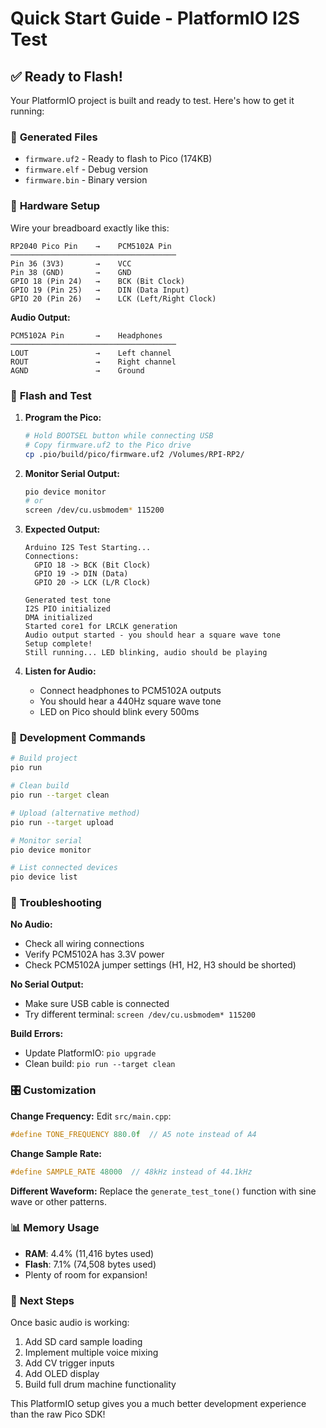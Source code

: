 # Quick Start Guide - PlatformIO I2S Test

## ✅ **Ready to Flash!**

Your PlatformIO project is built and ready to test. Here's how to get it running:

### 📁 **Generated Files**
- `firmware.uf2` - Ready to flash to Pico (174KB)
- `firmware.elf` - Debug version
- `firmware.bin` - Binary version

### 🔌 **Hardware Setup**

Wire your breadboard exactly like this:

```
RP2040 Pico Pin    →    PCM5102A Pin
─────────────────────────────────────
Pin 36 (3V3)       →    VCC
Pin 38 (GND)       →    GND  
GPIO 18 (Pin 24)   →    BCK (Bit Clock)
GPIO 19 (Pin 25)   →    DIN (Data Input)
GPIO 20 (Pin 26)   →    LCK (Left/Right Clock)
```

**Audio Output:**
```
PCM5102A Pin       →    Headphones
─────────────────────────────────────
LOUT               →    Left channel
ROUT               →    Right channel
AGND               →    Ground
```

### 🚀 **Flash and Test**

1. **Program the Pico:**
   ```bash
   # Hold BOOTSEL button while connecting USB
   # Copy firmware.uf2 to the Pico drive
   cp .pio/build/pico/firmware.uf2 /Volumes/RPI-RP2/
   ```

2. **Monitor Serial Output:**
   ```bash
   pio device monitor
   # or
   screen /dev/cu.usbmodem* 115200
   ```

3. **Expected Output:**
   ```
   Arduino I2S Test Starting...
   Connections:
     GPIO 18 -> BCK (Bit Clock)
     GPIO 19 -> DIN (Data)
     GPIO 20 -> LCK (L/R Clock)

   Generated test tone
   I2S PIO initialized
   DMA initialized
   Started core1 for LRCLK generation
   Audio output started - you should hear a square wave tone
   Setup complete!
   Still running... LED blinking, audio should be playing
   ```

4. **Listen for Audio:**
   - Connect headphones to PCM5102A outputs
   - You should hear a 440Hz square wave tone
   - LED on Pico should blink every 500ms

### 🔧 **Development Commands**

```bash
# Build project
pio run

# Clean build
pio run --target clean

# Upload (alternative method)
pio run --target upload

# Monitor serial
pio device monitor

# List connected devices
pio device list
```

### 🐛 **Troubleshooting**

**No Audio:**
- Check all wiring connections
- Verify PCM5102A has 3.3V power
- Check PCM5102A jumper settings (H1, H2, H3 should be shorted)

**No Serial Output:**
- Make sure USB cable is connected
- Try different terminal: `screen /dev/cu.usbmodem* 115200`

**Build Errors:**
- Update PlatformIO: `pio upgrade`
- Clean build: `pio run --target clean`

### 🎛️ **Customization**

**Change Frequency:**
Edit `src/main.cpp`:
```cpp
#define TONE_FREQUENCY 880.0f  // A5 note instead of A4
```

**Change Sample Rate:**
```cpp
#define SAMPLE_RATE 48000  // 48kHz instead of 44.1kHz
```

**Different Waveform:**
Replace the `generate_test_tone()` function with sine wave or other patterns.

### 📊 **Memory Usage**
- **RAM**: 4.4% (11,416 bytes used)
- **Flash**: 7.1% (74,508 bytes used)
- Plenty of room for expansion!

### 🎯 **Next Steps**

Once basic audio is working:
1. Add SD card sample loading
2. Implement multiple voice mixing
3. Add CV trigger inputs
4. Add OLED display
5. Build full drum machine functionality

This PlatformIO setup gives you a much better development experience than the raw Pico SDK!
